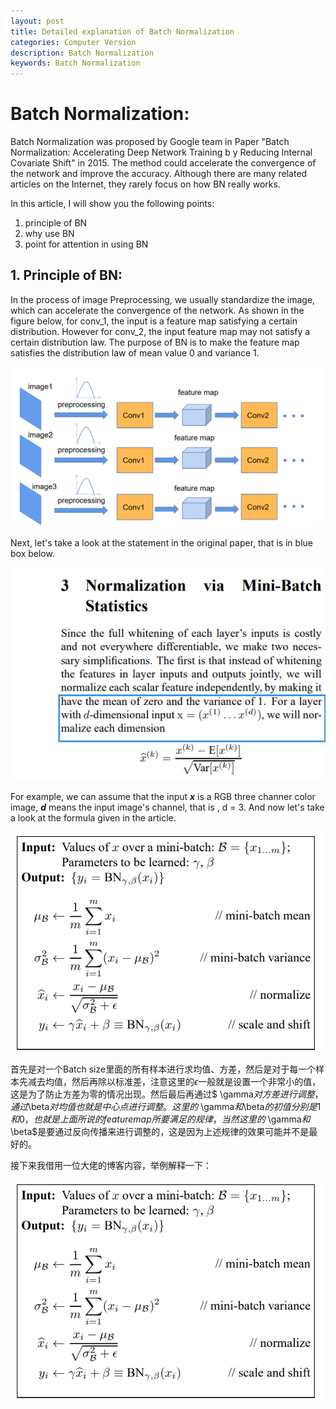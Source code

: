 ```yaml
---
layout: post
title: Detailed explanation of Batch Normalization
categories: Computer Version
description: Batch Normalization
keywords: Batch Normalization
---
```


# Batch Normalization:

Batch Normalization was proposed by Google team in Paper "Batch Normalization: Accelerating Deep Network Training b y Reducing Internal Covariate Shift" in 2015. The method could accelerate the convergence of the network and improve the accuracy. Although there are many related articles on the Internet, they rarely focus on how BN really works.

In this article, I will show you the following points:
1) principle of BN
2) why use BN
3) point for attention in using BN

## 1.  Principle of BN:

In the process of image Preprocessing, we usually standardize the image, which can accelerate the convergence of the network. As shown in the figure below, for conv_1, the input is a feature map satisfying a certain distribution. However for conv_2, the input feature map may not satisfy a certain distribution law. The purpose of BN is to make the feature map satisfies the distribution law of mean value 0 and variance 1.

![BN1](/assets/img/BN1.png)

Next, let's take a look at the statement in the original paper, that is in blue box below.

![image-20200917113852396](/assets/img/image-20200917113852396.png)

 For example, we can assume that the input ***x*** is a RGB three channer color image, 
***d*** means the input image's channel, that is , d = 3. And now let's take a look at the formula given in the article.

![BN2](/assets/img/BN2.png)

首先是对一个Batch size里面的所有样本进行求均值、方差，然后是对于每一个样本先减去均值，然后再除以标准差，注意这里的$\epsilon$一般就是设置一个非常小的值，这是为了防止方差为零的情况出现。然后最后再通过$ \gamma$对方差进行调整，通过$\beta$对均值也就是中心点进行调整。这里的$ \gamma$和$\beta$的初值分别是1和0，也就是上面所说的feature map所要满足的规律，当然这里的$ \gamma$和$\beta$是要通过反向传播来进行调整的，这是因为上述规律的效果可能并不是最好的。

接下来我借用一位大佬的博客内容，举例解释一下：

![BN2](/assets/img/BN2.png)